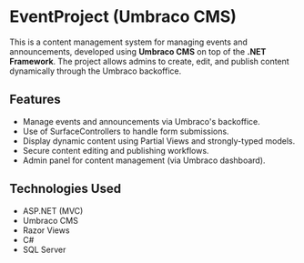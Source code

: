 # EventProject (Umbraco CMS)

This is a content management system for managing events and announcements, developed using **Umbraco CMS** on top of the **.NET Framework**. The project allows admins to create, edit, and publish content dynamically through the Umbraco backoffice.

## Features

- Manage events and announcements via Umbraco's backoffice.
- Use of SurfaceControllers to handle form submissions.
- Display dynamic content using Partial Views and strongly-typed models.
- Secure content editing and publishing workflows.
- Admin panel for content management (via Umbraco dashboard).

##  Technologies Used

- ASP.NET (MVC)
- Umbraco CMS
- Razor Views
- C#
- SQL Server
